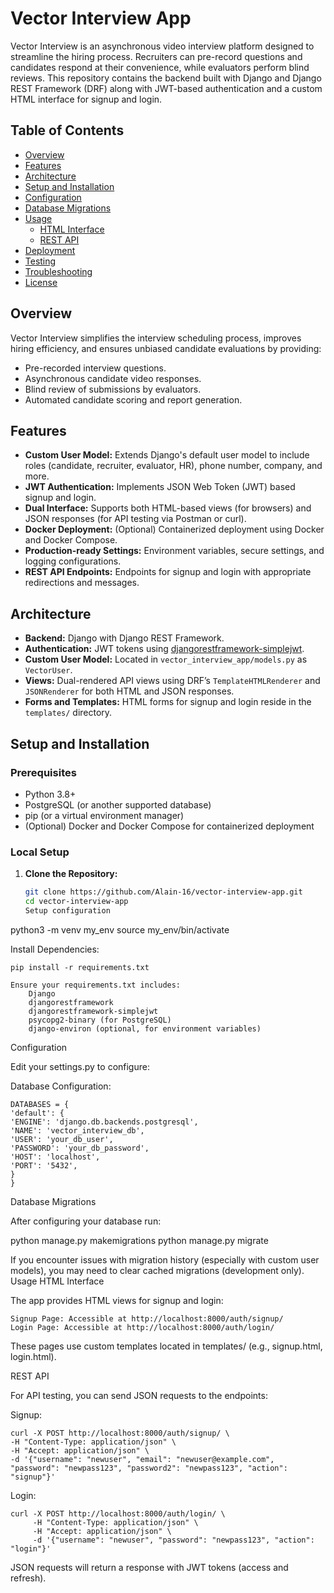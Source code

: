 # Vector Interview App

Vector Interview is an asynchronous video interview platform designed to streamline the hiring process. Recruiters can pre-record questions and candidates respond at their convenience, while evaluators perform blind reviews. This repository contains the backend built with Django and Django REST Framework (DRF) along with JWT-based authentication and a custom HTML interface for signup and login.

## Table of Contents

- [Overview](#overview)
- [Features](#features)
- [Architecture](#architecture)
- [Setup and Installation](#setup-and-installation)
- [Configuration](#configuration)
- [Database Migrations](#database-migrations)
- [Usage](#usage)
  - [HTML Interface](#html-interface)
  - [REST API](#rest-api)
- [Deployment](#deployment)
- [Testing](#testing)
- [Troubleshooting](#troubleshooting)
- [License](#license)

## Overview

Vector Interview simplifies the interview scheduling process, improves hiring efficiency, and ensures unbiased candidate evaluations by providing:

- Pre-recorded interview questions.
- Asynchronous candidate video responses.
- Blind review of submissions by evaluators.
- Automated candidate scoring and report generation.

## Features

- **Custom User Model:** Extends Django's default user model to include roles (candidate, recruiter, evaluator, HR), phone number, company, and more.
- **JWT Authentication:** Implements JSON Web Token (JWT) based signup and login.
- **Dual Interface:** Supports both HTML-based views (for browsers) and JSON responses (for API testing via Postman or curl).
- **Docker Deployment:** (Optional) Containerized deployment using Docker and Docker Compose.
- **Production-ready Settings:** Environment variables, secure settings, and logging configurations.
- **REST API Endpoints:** Endpoints for signup and login with appropriate redirections and messages.

## Architecture

- **Backend:** Django with Django REST Framework.
- **Authentication:** JWT tokens using [djangorestframework-simplejwt](https://github.com/jazzband/djangorestframework-simplejwt).
- **Custom User Model:** Located in `vector_interview_app/models.py` as `VectorUser`.
- **Views:** Dual-rendered API views using DRF’s `TemplateHTMLRenderer` and `JSONRenderer` for both HTML and JSON responses.
- **Forms and Templates:** HTML forms for signup and login reside in the `templates/` directory.

## Setup and Installation

### Prerequisites

- Python 3.8+
- PostgreSQL (or another supported database)
- pip (or a virtual environment manager)
- (Optional) Docker and Docker Compose for containerized deployment

### Local Setup

1. **Clone the Repository:**

   ```bash
   git clone https://github.com/Alain-16/vector-interview-app.git
   cd vector-interview-app
   Setup configuration
   ```

python3 -m venv my_env
source my_env/bin/activate

Install Dependencies:

    pip install -r requirements.txt

    Ensure your requirements.txt includes:
        Django
        djangorestframework
        djangorestframework-simplejwt
        psycopg2-binary (for PostgreSQL)
        django-environ (optional, for environment variables)

Configuration

Edit your settings.py to configure:

Database Configuration:

    DATABASES = {
    'default': {
    'ENGINE': 'django.db.backends.postgresql',
    'NAME': 'vector_interview_db',
    'USER': 'your_db_user',
    'PASSWORD': 'your_db_password',
    'HOST': 'localhost',
    'PORT': '5432',
    }
    }

Database Migrations

After configuring your database run:

python manage.py makemigrations
python manage.py migrate

If you encounter issues with migration history (especially with custom user models), you may need to clear cached migrations (development only).
Usage
HTML Interface

The app provides HTML views for signup and login:

    Signup Page: Accessible at http://localhost:8000/auth/signup/
    Login Page: Accessible at http://localhost:8000/auth/login/

These pages use custom templates located in templates/ (e.g., signup.html, login.html).

REST API

For API testing, you can send JSON requests to the endpoints:

Signup:

    curl -X POST http://localhost:8000/auth/signup/ \
    -H "Content-Type: application/json" \
    -H "Accept: application/json" \
    -d '{"username": "newuser", "email": "newuser@example.com", "password": "newpass123", "password2": "newpass123", "action": "signup"}'

Login:

    curl -X POST http://localhost:8000/auth/login/ \
         -H "Content-Type: application/json" \
         -H "Accept: application/json" \
         -d '{"username": "newuser", "password": "newpass123", "action": "login"}'

JSON requests will return a response with JWT tokens (access and refresh).

